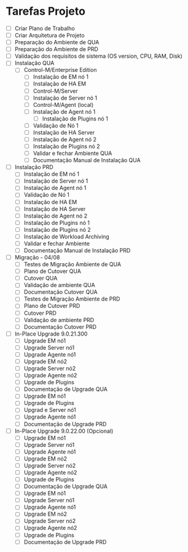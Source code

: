 # Tarefas Projeto

- [ ] Criar Plano de Trabalho
- [ ] Criar Arquitetura de Projeto
- [ ] Preparação do Ambiente de QUA
- [ ] Preparação do Ambiente de PRD
- [ ] Validação dos requisitos de sistema (OS version, CPU, RAM, Disk)
- [ ] Instalação QUA
  - [ ] Control-M/Enterprise Edition
	  - [ ] Instalação de EM nó 1
	  - [ ] Instalação de HA EM
	- [ ] Control-M/Server
    - [ ] Instalação de Server nó 1
	- [ ] Control-M/Agent (local)
    - [ ] Instalação de Agent nó 1
	  - [ ] Instalação de Plugins nó 1
	- [ ] Validação de Nó 1
	- [ ] Instalação de HA Server
	- [ ] Instalação de Agent nó 2
	- [ ] Instalação de Plugins nó 2
	- [ ] Validar e fechar Ambiente QUA
	- [ ] Documentação Manual de Instalação QUA
- [ ] Instalação PRD
	- [ ] Instalação de EM nó 1
	- [ ] Instalação de Server nó 1
	- [ ] Instalação de Agent nó 1
	- [ ] Validação de Nó 1
	- [ ] Instalação de HA EM
	- [ ] Instalação de HA Server
	- [ ] Instalação de Agent nó 2
	- [ ] Instalação de Plugins nó 1
	- [ ] Instalação de Plugins nó 2
	- [ ] Instalação de Workload Archiving
	- [ ] Validar e fechar Ambiente 
	- [ ] Documentação Manual de Instalação PRD
- [ ] Migração - 04/08
	- [ ] Testes de Migração Ambiente de QUA
	- [ ] Plano de Cutover QUA
	- [ ] Cutover QUA
	- [ ] Validação de ambiente QUA
	- [ ] Documentação Cutover QUA
	- [ ] Testes de Migração Ambiente de PRD
	- [ ] Plano de Cutover PRD
	- [ ] Cutover PRD
	- [ ] Validação de ambiente PRD
	- [ ] Documentação Cutover PRD
- [ ] In-Place Upgrade 9.0.21.300
	- [ ] Upgrade EM nó1
	- [ ] Upgrade Server nó1
	- [ ] Upgrade Agente nó1
	- [ ] Upgrade EM nó2
	- [ ] Upgrade Server nó2
	- [ ] Upgrade Agente nó2
	- [ ] Upgrade de Plugins
	- [ ] Documentação de Upgrade QUA
	- [ ] Upgrade EM nó1
	- [ ] Upgrade de Plugins
	- [ ] Upgrad e Server nó1
	- [ ] Upgrade Agente nó1
	- [ ] Documentação de Upgrade PRD
- [ ] In-Place Upgrade 9.0.22.00 (Opcional)
	- [ ] Upgrade EM nó1
	- [ ] Upgrade Server nó1
	- [ ] Upgrade Agente nó1
	- [ ] Upgrade EM nó2
	- [ ] Upgrade Server nó2
	- [ ] Upgrade Agente nó2
	- [ ] Upgrade de Plugins
	- [ ] Documentação de Upgrade QUA
	- [ ] Upgrade EM nó1
	- [ ] Upgrade Server nó1
	- [ ] Upgrade Agente nó1
	- [ ] Upgrade EM nó2
	- [ ] Upgrade Server nó2
	- [ ] Upgrade Agente nó2
	- [ ] Upgrade de Plugins
	- [ ] Documentação de Upgrade PRD
